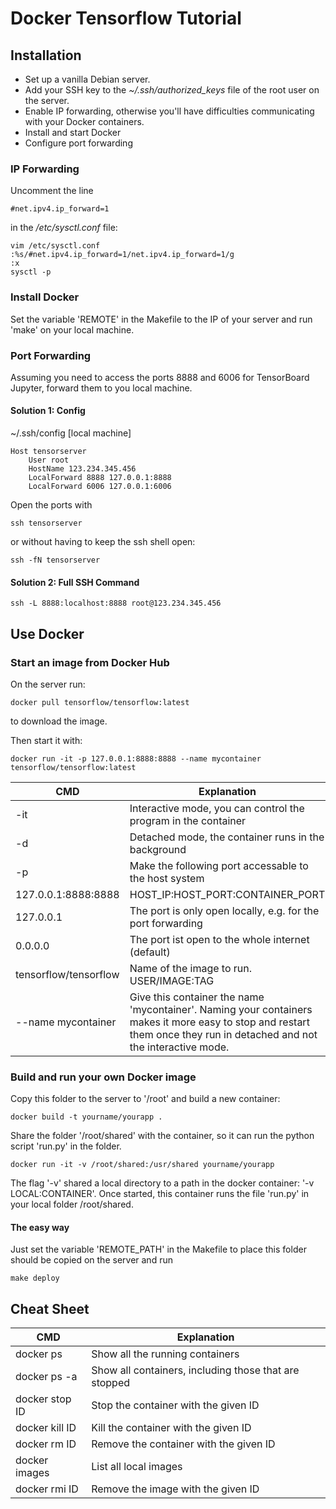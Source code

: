 # Docker Tensorflow Tutorial

## Installation

- Set up a vanilla Debian server.
- Add your SSH key to the _~/.ssh/authorized_keys_ file of the root user on the server.
- Enable IP forwarding, otherwise you'll have difficulties communicating with your Docker containers.
- Install and start Docker
- Configure port forwarding

### IP Forwarding

Uncomment the line

```
#net.ipv4.ip_forward=1
```

in the _/etc/sysctl.conf_ file:

```
vim /etc/sysctl.conf
:%s/#net.ipv4.ip_forward=1/net.ipv4.ip_forward=1/g
:x
sysctl -p
```

### Install Docker

Set the variable 'REMOTE' in the Makefile to the IP of your server and run 'make' on your local machine.

### Port Forwarding

Assuming you need to access the ports 8888 and 6006 for TensorBoard Jupyter, forward them to you local machine.

#### Solution 1: Config

~/.ssh/config [local machine]

```
Host tensorserver
    User root
    HostName 123.234.345.456
    LocalForward 8888 127.0.0.1:8888
    LocalForward 6006 127.0.0.1:6006
```

Open the ports with

```
ssh tensorserver
```

or without having to keep the ssh shell open:

```
ssh -fN tensorserver
```

#### Solution 2: Full SSH Command

```
ssh -L 8888:localhost:8888 root@123.234.345.456
```

## Use Docker

### Start an image from Docker Hub

On the server run:

```
docker pull tensorflow/tensorflow:latest
```

to download the image.

Then start it with:

```
docker run -it -p 127.0.0.1:8888:8888 --name mycontainer tensorflow/tensorflow:latest
```

CMD                   | Explanation
--------------------- | ----------------------------------------------------------------------------------------------------------------------------------------------------------------------
-it                   | Interactive mode, you can control the program in the container
-d                    | Detached mode, the container runs in the background
-p                    | Make the following port accessable to the host system
127.0.0.1:8888:8888   | HOST_IP:HOST_PORT:CONTAINER_PORT
127.0.0.1             | The port is only open locally, e.g. for the port forwarding
0.0.0.0               | The port ist open to the whole internet (default)
tensorflow/tensorflow | Name of the image to run. USER/IMAGE:TAG
--name mycontainer    | Give this container the name 'mycontainer'. Naming your containers makes it more easy to stop and restart them once they run in detached and not the interactive mode.

### Build and run your own Docker image

Copy this folder to the server to '/root' and build a new container:

```
docker build -t yourname/yourapp .
```

Share the folder '/root/shared' with the container, so it can run the python script 'run.py' in the folder.

```
docker run -it -v /root/shared:/usr/shared yourname/yourapp
```

The flag '-v' shared a local directory to a path in the docker container: '-v LOCAL:CONTAINER'. Once started, this container runs the file 'run.py' in your local folder /root/shared.

#### The easy way

Just set the variable 'REMOTE_PATH' in the Makefile to place this folder should be copied on the server and run

```
make deploy
```

## Cheat Sheet

CMD            | Explanation
-------------- | -----------------------------------------------------
docker ps      | Show all the running containers
docker ps -a   | Show all containers, including those that are stopped
docker stop ID | Stop the container with the given ID
docker kill ID | Kill the container with the given ID
docker rm ID   | Remove the container with the given ID
docker images  | List all local images
docker rmi ID  | Remove the image with the given ID
